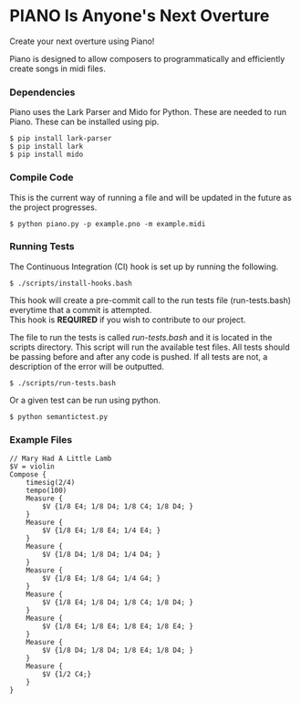 # PIANO Is Anyone's Next Overture
Create your next overture using Piano!

Piano is designed to allow composers to programmatically and efficiently create songs in midi files. 

### Dependencies
Piano uses the Lark Parser and Mido for Python.  These are needed to run Piano.  These can be installed using pip.

    $ pip install lark-parser
    $ pip install lark
    $ pip install mido

### Compile Code
This is the current way of running a file and will be updated in the future as the project progresses.

    $ python piano.py -p example.pno -m example.midi

### Running Tests
The Continuous Integration (CI) hook is set up by running the following.

    $ ./scripts/install-hooks.bash
This hook will create a pre-commit call to the run tests file (run-tests.bash) everytime that a commit is attempted.  
This hook is **REQUIRED** if you wish to contribute to our project.

The file to run the tests is called *run-tests.bash* and it is located in the scripts directory.
This script will run the available test files.
All tests should be passing before and after any code is pushed.  If all tests are not, a description of the error will be outputted.

    $ ./scripts/run-tests.bash
Or a given test can be run using python.

    $ python semantictest.py
    
### Example Files

```
// Mary Had A Little Lamb
$V = violin
Compose {
	timesig(2/4)
	tempo(100)
	Measure {
		$V {1/8 E4; 1/8 D4; 1/8 C4; 1/8 D4; }
	}
	Measure {
		$V {1/8 E4; 1/8 E4; 1/4 E4; }
	}
	Measure {
		$V {1/8 D4; 1/8 D4; 1/4 D4; }
	}
	Measure {
		$V {1/8 E4; 1/8 G4; 1/4 G4; }
	}
	Measure {
		$V {1/8 E4; 1/8 D4; 1/8 C4; 1/8 D4; }
	}
	Measure {
		$V {1/8 E4; 1/8 E4; 1/8 E4; 1/8 E4; }
	}
	Measure {
		$V {1/8 D4; 1/8 D4; 1/8 E4; 1/8 D4; }
	}
	Measure {
		$V {1/2 C4;}
	}
}
```
